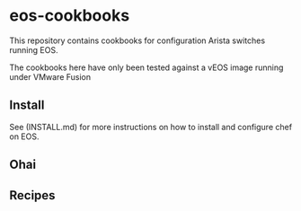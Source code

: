 eos-cookbooks
=============

This repository contains cookbooks for configuration Arista switches
running EOS.

The cookbooks here have only been tested against a vEOS image running
under VMware Fusion

Install
-------
See (INSTALL.md) for more instructions on how to install and configure
chef on EOS.

Ohai
----

Recipes
-------
